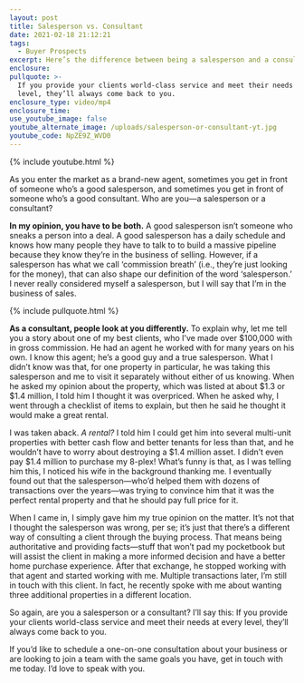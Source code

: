 ```yaml
---
layout: post
title: Salesperson vs. Consultant
date: 2021-02-18 21:12:21
tags:
  - Buyer Prospects
excerpt: Here’s the difference between being a salesperson and a consultant.
enclosure:
pullquote: >-
  If you provide your clients world-class service and meet their needs at every
  level, they’ll always come back to you.
enclosure_type: video/mp4
enclosure_time:
use_youtube_image: false
youtube_alternate_image: /uploads/salesperson-or-consultant-yt.jpg
youtube_code: NpZE9Z_WVD0
---
```


{% include youtube.html %}

As you enter the market as a brand-new agent, sometimes you get in front of someone who’s a good salesperson, and sometimes you get in front of someone who’s a good consultant. Who are you—a salesperson or a consultant?

**In my opinion, you have to be both.** A good salesperson isn’t someone who sneaks a person into a deal. A good salesperson has a daily schedule and knows how many people they have to talk to to build a massive pipeline because they know they’re in the business of selling. However, if a salesperson has what we call ‘commission breath’ (i.e., they’re just looking for the money), that can also shape our definition of the word ‘salesperson.’ I never really considered myself a salesperson, but I will say that I’m in the business of sales.&nbsp;

{% include pullquote.html %}

**As a consultant, people look at you differently.** To explain why, let me tell you a story about one of my best clients, who I’ve made over $100,000 with in gross commission. He had an agent he worked with for many years on his own. I know this agent; he’s a good guy and a true salesperson. What I didn’t know was that, for one property in particular, he was taking this salesperson and me to visit it separately without either of us knowing. When he asked my opinion about the property, which was listed at about $1.3 or $1.4 million, I told him I thought it was overpriced. When he asked why, I went through a checklist of items to explain, but then he said he thought it would make a great rental.&nbsp;

I was taken aback. *A rental?* I told him I could get him into several multi-unit properties with better cash flow and better tenants for less than that, and he wouldn’t have to worry about destroying a $1.4 million asset. I didn’t even pay $1.4 million to purchase my 8-plex\! What’s funny is that, as I was telling him this, I noticed his wife in the background thanking me. I eventually found out that the salesperson—who’d helped them with dozens of transactions over the years—was trying to convince him that it was the perfect rental property and that he should pay full price for it.&nbsp;

When I came in, I simply gave him my true opinion on the matter. It’s not that I thought the salesperson was wrong, per se; it’s just that there’s a different way of consulting a client through the buying process. That means being authoritative and providing facts—stuff that won’t pad my pocketbook but will assist the client in making a more informed decision and have a better home purchase experience. After that exchange, he stopped working with that agent and started working with me. Multiple transactions later, I’m still in touch with this client. In fact, he recently spoke with me about wanting three additional properties in a different location.&nbsp;

So again, are you a salesperson or a consultant? I’ll say this: If you provide your clients world-class service and meet their needs at every level, they’ll always come back to you.&nbsp;

If you’d like to schedule a one-on-one consultation about your business or are looking to join a team with the same goals you have, get in touch with me today. I’d love to speak with you.
